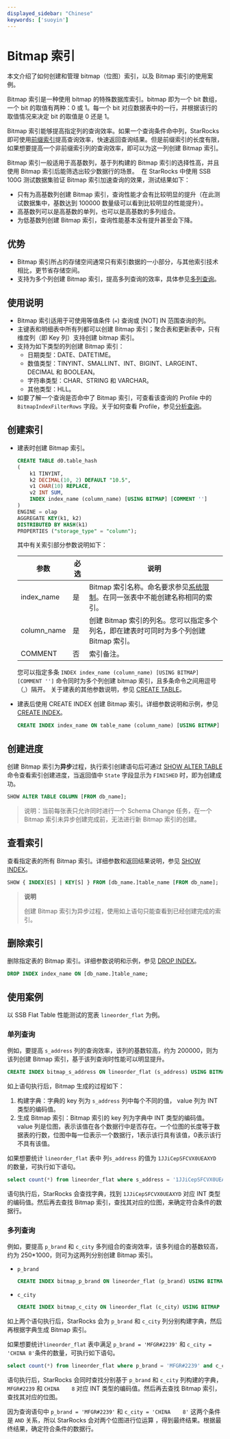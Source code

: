 ```yaml
---
displayed_sidebar: "Chinese"
keywords: ['suoyin']
---
```


# Bitmap 索引

本文介绍了如何创建和管理 bitmap（位图）索引，以及 Bitmap 索引的使用案例。

Bitmap 索引是一种使用 bitmap 的特殊数据库索引。bitmap 即为一个 bit 数组，一个 bit 的取值有两种：0 或 1。每一个 bit 对应数据表中的一行，并根据该行的取值情况来决定 bit 的取值是 0 还是 1。

Bitmap 索引能够提高指定列的查询效率。如果一个查询条件命中列，StarRocks 即可使用[前缀索引](./Prefix_index_sort_key.md)提高查询效率，快速返回查询结果。但是前缀索引的长度有限，如果想要提高一个非前缀索引列的查询效率，即可以为这一列创建 Bitmap 索引。

Bitmap 索引一般适用于高基数列，基于列构建的 Bitmap 索引的选择性高，并且使用 Bitmap 索引后能筛选出较少数据行的场景。
​
在 StarRocks 中使用 SSB 100G 测试数据集验证 Bitmap 索引加速查询的效果，测试结果如下：

- 只有为高基数列创建 Bitmap 索引，查询性能才会有比较明显的提升（在此测试数据集中，基数达到 100000 数量级可以看到比较明显的性能提升）。
- 高基数列可以是高基数的单列，也可以是高基数的多列组合。
- 为低基数列创建 Bitmap 索引，查询性能基本没有提升甚至会下降。

## 优势

- Bitmap 索引所占的存储空间通常只有索引数据的一小部分，与其他索引技术相比，更节省存储空间。
- 支持为多个列创建 Bitmap 索引，提高多列查询的效率，具体参见[多列查询](#多列查询)。

## 使用说明

- Bitmap 索引适用于可使用等值条件 (`=`) 查询或 [NOT] IN 范围查询的列。
- 主键表和明细表中所有列都可以创建 Bitmap 索引；聚合表和更新表中，只有维度列（即 Key 列）支持创建 bitmap 索引。
- 支持为如下类型的列创建 Bitmap 索引：
  - 日期类型：DATE、DATETIME。
  - 数值类型：TINYINT、SMALLINT、INT、BIGINT、LARGEINT、DECIMAL 和 BOOLEAN。
  - 字符串类型：CHAR、STRING 和 VARCHAR。
  - 其他类型：HLL。
- 如要了解一个查询是否命中了 Bitmap 索引，可查看该查询的 Profile 中的 `BitmapIndexFilterRows` 字段。关于如何查看 Profile，参见[分析查询](../../administration/Query_planning.md#查看分析-profile)。

## 创建索引

- 建表时创建 Bitmap 索引。

    ```SQL
    CREATE TABLE d0.table_hash
    (
        k1 TINYINT,
        k2 DECIMAL(10, 2) DEFAULT "10.5",
        v1 CHAR(10) REPLACE,
        v2 INT SUM,
        INDEX index_name (column_name) [USING BITMAP] [COMMENT '']
    )
    ENGINE = olap
    AGGREGATE KEY(k1, k2)
    DISTRIBUTED BY HASH(k1)
    PROPERTIES ("storage_type" = "column");
    ```

    其中有关索引部分参数说明如下：

    | **参数**    | **必选** | **说明**                                                     |
    | ----------- | -------- | ------------------------------------------------------------ |
    | index_name  | 是       | Bitmap 索引名称。命名要求参见[系统限制](../../reference/System_limit.md)。在同一张表中不能创建名称相同的索引。   |
    | column_name | 是       | 创建 Bitmap 索引的列名。您可以指定多个列名，即在建表时可同时为多个列创建 Bitmap 索引。|
    | COMMENT     | 否       | 索引备注。                                                   |

    您可以指定多条 `INDEX index_name (column_name) [USING BITMAP] [COMMENT '']` 命令同时为多个列创建 bitmap 索引，且多条命令之间用逗号（,）隔开。
    关于建表的其他参数说明，参见 [CREATE TABLE](../../sql-reference/sql-statements/data-definition/CREATE_TABLE.md)。

- 建表后使用 CREATE INDEX 创建 Bitmap 索引。详细参数说明和示例，参见 [CREATE INDEX](../../sql-reference/sql-statements/data-definition/CREATE_INDEX.md)。

    ```SQL
    CREATE INDEX index_name ON table_name (column_name) [USING BITMAP] [COMMENT ''];
    ```

## 创建进度

创建 Bitmap 索引为**异步**过程，执行索引创建语句后可通过 [SHOW ALTER TABLE](../../sql-reference/sql-statements/data-manipulation/SHOW_ALTER.md) 命令查看索引创建进度，当返回值中 `State` 字段显示为 `FINISHED` 时，即为创建成功。

```SQL
SHOW ALTER TABLE COLUMN [FROM db_name];
```

> 说明：当前每张表只允许同时进行一个 Schema Change 任务，在一个 Bitmap 索引未异步创建完成前，无法进行新 Bitmap 索引的创建。

## 查看索引

查看指定表的所有 Bitmap 索引。详细参数和返回结果说明，参见 [SHOW INDEX](../../sql-reference/sql-statements/data-manipulation//SHOW_INDEX.md)。

```SQL
SHOW { INDEX[ES] | KEY[S] } FROM [db_name.]table_name [FROM db_name];
```

> **说明**
>
> 创建 Bitmap 索引为异步过程，使用如上语句只能查看到已经创建完成的索引。

## 删除索引

删除指定表的 Bitmap 索引。详细参数说明和示例，参见 [DROP INDEX](../../sql-reference/sql-statements/data-definition/DROP_INDEX.md)。

```SQL
DROP INDEX index_name ON [db_name.]table_name;
```

## 使用案例

以 SSB Flat Table 性能测试的宽表 `lineorder_flat` 为例。

### 单列查询

例如，要提高 `s_address` 列的查询效率，该列的基数较高，约为 200000，则为该列创建 Bitmap 索引，基于该列查询时性能可以明显提升。

```SQL
CREATE INDEX bitmap_s_address ON lineorder_flat (s_address) USING BITMAP COMMENT 'bitmap_s_address';
```

如上语句执行后，Bitmap 生成的过程如下： 

1. 构建字典：字典的 key 列为 `s_address` 列中每个不同的值， value 列为 INT 类型的编码值。
2. 生成 Bitmap 索引：Bitmap 索引的 key 列为字典中 INT 类型的编码值。value 列是位图，表示该值在各个数据行中是否存在。一个位图的长度等于数据表的行数，位图中每一位表示一个数据行，1表示该行具有该值，0表示该行不具有该值。

如果想要统计 `lineorder_flat` 表中 列`s_address` 的值为 `1JJiCepSFCVX0UEAXYD` 的数量，可执行如下语句。

```SQL
select count(*) from lineorder_flat where s_address = '1JJiCepSFCVX0UEAXYD';
```

语句执行后，StarRocks 会查找字典，找到 `1JJiCepSFCVX0UEAXYD` 对应 INT 类型的编码值。然后再去查找 Bitmap 索引，查找其对应的位图，来确定符合条件的数据行。

### 多列查询

例如，要提高 `p_brand` 和 `c_city` 多列组合的查询效率，该多列组合的基数较高，约为 250*1000，则可为这两列分别创建 Bitmap 索引。

- `p_brand`

    ```SQL
    CREATE INDEX bitmap_p_brand ON lineorder_flat (p_brand) USING BITMAP COMMENT 'bitmap_p_brand';
    ```

- `c_city`

    ```SQL
    CREATE INDEX bitmap_c_city ON lineorder_flat (c_city) USING BITMAP COMMENT 'bitmap_c_city';
    ```

如上两个语句执行后，StarRocks 会为 `p_brand` 和 `c_city` 列分别构建字典，然后再根据字典生成 Bitmap 索引。

如果想要统计`lineorder_flat` 表中满足 `p_brand = 'MFGR#2239'` 和 `c_city = 'CHINA 8'`条件的数量，可执行如下语句。

```SQL
select count(*) from lineorder_flat where p_brand = 'MFGR#2239' and c_city = 'CHINA    8';
```

语句执行后，StarRocks 会同时查找分别基于 `p_brand` 和 `c_city` 列构建的字典， `MFGR#2239` 和 `CHINA    8` 对应 INT 类型的编码值。然后再去查找 Bitmap 索引，查找其对应的位图。

因为查询语句中 `p_brand = 'MFGR#2239'` 和 `c_city = 'CHINA    8'` 这两个条件是 `AND` 关系，所以 StarRocks 会对两个位图进行位运算 ，得到最终结果。根据最终结果，确定符合条件的数据行。
